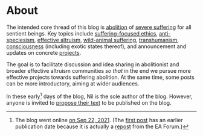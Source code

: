 # About

The intended core thread of this blog is [abolition](https://www.abolitionist.com/) of [severe suffering](https://magnusvinding.com/2018/09/03/the-principle-of-sympathy-for-intense-suffering/) for all sentient beings. Key topics include [suffering-focused ethics](https://en.wikipedia.org/wiki/Suffering-focused_ethics), [anti-speciesism](https://www.animal-ethics.org/speciesism/), [effective altruism](https://en.wikipedia.org/wiki/Effective_altruism), [wild-animal suffering](https://en.wikipedia.org/wiki/Wild_animal_suffering), [transhumanism](https://www.hedweb.com/hedethic/superwell.html), [consciousness](https://www.qualiaresearchinstitute.org/glossary) (including exotic states thereof), and announcement and updates on concrete [projects](https://suffering-abolition.github.io/intervention-mindmap-against-suffering/).

The goal is to facilitate discussion and idea sharing in abolitionist and broader effective altruism communities _so that_ in the end we pursue more effective projects towards suffering abolition. At the same time, some posts can be more introductory, aiming at wider audiences.

In these early[^release] days of the blog, Nil is the sole author of the blog. However, anyone is invited to [propose their text](https://cryptpad.fr/form/#/2/form/view/EXzsGzPZtxqY53YGk8cKhjwSaAQpbLh6I8MoCj7vkA8/) to be published on the blog.

[^release]: The blog went online [on Sep 22, 2021](https://gitlab.com/less-bad/less-bad.gitlab.io/-/commit/8e0ebf4982ed01a3b4f39b32a77fdf4d27ff61ac). (The [first post](https://less-bad.gitlab.io/posts/classical-utilitarianism-concerns/) has an earlier publication date because it is actually a [repost](https://forum.effectivealtruism.org/posts/MhsJgYRarrtGdTv8S/some-concerns-with-classical-utilitarianism) from the EA Forum.)
